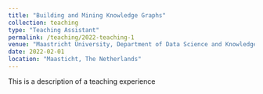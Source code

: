```yaml
---
title: "Building and Mining Knowledge Graphs"
collection: teaching
type: "Teaching Assistant"
permalink: /teaching/2022-teaching-1
venue: "Maastricht University, Department of Data Science and Knowledge Engineering"
date: 2022-02-01
location: "Maasticht, The Netherlands"
---
```


This is a description of a teaching experience